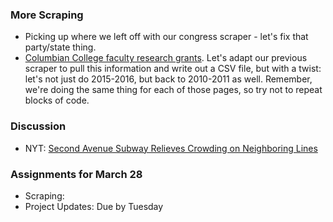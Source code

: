 
### More Scraping

  * Picking up where we left off with our congress scraper - let's fix that party/state thing.
  * [Columbian College faculty research grants](https://columbian.gwu.edu/2015-2016). Let's adapt our previous scraper to pull this information and write out a CSV file, but with a twist: let's not just do 2015-2016, but back to 2010-2011 as well. Remember, we're doing the same thing for each of those pages, so try not to repeat blocks of code.

### Discussion

  * NYT: [Second Avenue Subway Relieves Crowding on Neighboring Lines](https://www.nytimes.com/2017/02/01/nyregion/second-avenue-subway-relieves-crowding-on-neighboring-lines.html)

### Assignments for March 28

  * Scraping: 
  * Project Updates: Due by Tuesday
